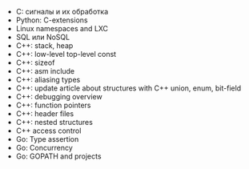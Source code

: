 * C: сигналы и их обработка
* Python: C-extensions
* Linux namespaces and LXC
* SQL или NoSQL
* C++: stack, heap
* C++: low-level top-level const
* C++: sizeof
* C++: asm include
* C++: aliasing types
* C++: update article about structures with C++ union, enum, bit-field
* C++: debugging overview
* C++: function pointers
* C++: header files
* C++: nested structures
* C++ access control
* Go: Type assertion
* Go: Concurrency
* Go: GOPATH and projects
